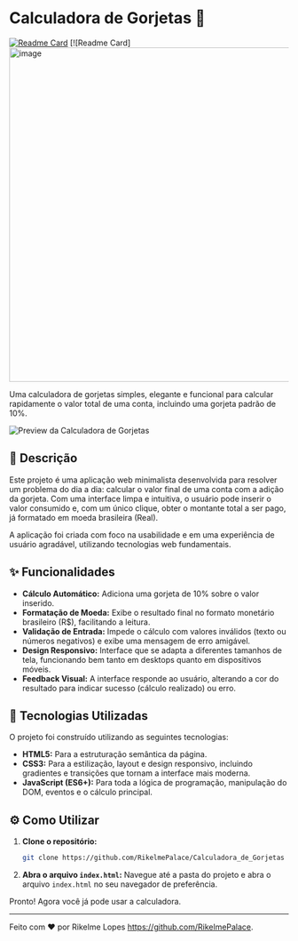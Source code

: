 # Calculadora de Gorjetas 💸
 
[![Readme Card](https://img.shields.io/badge/Projeto-Calculadora%20de%20Gorjetas-brightgreen)](#)
[![Readme Card] <img width="918" height="602" alt="image" src="https://github.com/user-attachments/assets/4e21edc6-2391-4ad3-877b-a8b06b579e1f" />

 
Uma calculadora de gorjetas simples, elegante e funcional para calcular rapidamente o valor total de uma conta, incluindo uma gorjeta padrão de 10%.
 
![Preview da Calculadora de Gorjetas](https://i.imgur.com/URL-DA-SUA-IMAGEM.png)

 
## 📝 Descrição
 
Este projeto é uma aplicação web minimalista desenvolvida para resolver um problema do dia a dia: calcular o valor final de uma conta com a adição da gorjeta. Com uma interface limpa e intuitiva, o usuário pode inserir o valor consumido e, com um único clique, obter o montante total a ser pago, já formatado em moeda brasileira (Real).
 
A aplicação foi criada com foco na usabilidade e em uma experiência de usuário agradável, utilizando tecnologias web fundamentais.
 
## ✨ Funcionalidades
 
-   **Cálculo Automático:** Adiciona uma gorjeta de 10% sobre o valor inserido.
-   **Formatação de Moeda:** Exibe o resultado final no formato monetário brasileiro (R$), facilitando a leitura.
-   **Validação de Entrada:** Impede o cálculo com valores inválidos (texto ou números negativos) e exibe uma mensagem de erro amigável.
-   **Design Responsivo:** Interface que se adapta a diferentes tamanhos de tela, funcionando bem tanto em desktops quanto em dispositivos móveis.
-   **Feedback Visual:** A interface responde ao usuário, alterando a cor do resultado para indicar sucesso (cálculo realizado) ou erro.
 
## 🚀 Tecnologias Utilizadas
 
O projeto foi construído utilizando as seguintes tecnologias:
 
-   **HTML5:** Para a estruturação semântica da página.
-   **CSS3:** Para a estilização, layout e design responsivo, incluindo gradientes e transições que tornam a interface mais moderna.
-   **JavaScript (ES6+):** Para toda a lógica de programação, manipulação do DOM, eventos e o cálculo principal.
 
## ⚙️ Como Utilizar
 
1.  **Clone o repositório:**
    ```bash
    git clone https://github.com/RikelmePalace/Calculadora_de_Gorjetas
    ```
2.  **Abra o arquivo `index.html`:**
    Navegue até a pasta do projeto e abra o arquivo `index.html` no seu navegador de preferência.
 
Pronto! Agora você já pode usar a calculadora.
 
---
 
Feito com ❤️ por Rikelme Lopes https://github.com/RikelmePalace.
